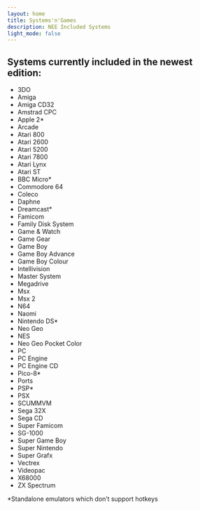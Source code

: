 ```yaml
---
layout: home
title: Systems'n'Games
description: NEE Included Systems
light_mode: false
---
```


## Systems currently included in the newest edition:

<!---
[3DO](/pages/systems/3do.md)

[Amiga](/pages/systems/amiga.md)

[Amiga CD32](/pages/systems/amiga_cd32.md)

[Amstrad CPC](/pages/systems/amstrad_cpc.md)

[Apple 2*](/pages/systems/apple_2.md)

[Arcade](/pages/systems/arcade.md)

[Atari 800](/pages/systems/atari.md)

[Atari 2600](/pages/systems/atari_2600.md)

[Atari 5200](/pages/systems/atari_5200.md)

[Atari 7800](/pages/systems/atari_7800.md)

[Atari Lynx](/pages/systems/atari_lynx.md)

[Atari ST](/pages/systems/atari_st.md)

[BBC Micro*](/pages/systems/bbc_micro.md)

[Commodore 64](/pages/systems/commodore_64.md)

[Coleco](/pages/systems/coleco.md)

[Daphne](/pages/systems/daphne.md)

[Dreamcast*](/pages/systems/dreamcast.md)

[Famicom](/pages/systems/famicom.md)

[Family Disk System](/pages/systems/family_disk_system.md)

[Game & Watch](/pages/systems/game_and_watch.md)

[Game Gear](/pages/systems/game_gear.md)

[Game Boy](/pages/systems/game_boy.md)

[Game Boy Advance](/pages/systems/game_boy_advance.md)

[Game Boy Colour](/pages/systems/game_boy_colour.md)

[Intellivision](/pages/systems/intellivision.md)

[Master System](/pages/systems/master_system.md)

[Megadrive](/pages/systems/megadrive.md)

[Msx](/pages/systems/msx.md)

[Msx 2](/pages/systems/msx_2.md)

[N64](/pages/systems/n64.md)

[Naomi](/pages/systems/naomi.md)

[Nintendo DS*](/pages/systems/nintendo_ds.md)

[Neo Geo](/pages/systems/neo_geo.md)

[NES](/pages/systems/nes.md)

[Neo Geo Pocket Color](/pages/systems/neo_geo_pocket_color.md)

[PC](/pages/systems/pc.md)

[PC Engine](/pages/systems/pc_engine.md)

[PC Engine CD](/pages/systems/pc_engine_cd.md)

[Pico-8*](/pages/systems/pico_8.md)

[Ports](/pages/systems/ports.md)

[PSP*](/pages/systems/psp.md)

[PSX](/pages/systems/psx.md)

[SCUMMVM](/pages/systems/scummvm.md)

[Sega 32X](/pages/systems/sega_32x.md)

[Sega CD](/pages/systems/sega_cd.md)

[Super Famicom](/pages/systems/super_famicom.md)

[SG-1000](/pages/systems/sg_1000.md)

[Super Game Boy](/pages/systems/super_game_boy.md)

[Super Nintendo](/pages/systems/super_nintendo.md)

[Super Grafx](/pages/systems/super_grafx.md)

[Vectrex](/pages/systems/vectrex.md)

[Videopac](/pages/systems/videopac.md)

[X68000](/pages/systems/x68000.md)

[ZX Spectrum](/pages/systems/zx_spectrum.md)
--->

- 3DO
- Amiga
- Amiga CD32
- Amstrad CPC
- Apple 2*
- Arcade
- Atari 800
- Atari 2600
- Atari 5200
- Atari 7800
- Atari Lynx
- Atari ST
- BBC Micro*
- Commodore 64
- Coleco
- Daphne
- Dreamcast*
- Famicom
- Family Disk System
- Game & Watch
- Game Gear
- Game Boy
- Game Boy Advance
- Game Boy Colour
- Intellivision
- Master System
- Megadrive
- Msx
- Msx 2
- N64
- Naomi
- Nintendo DS*
- Neo Geo
- NES
- Neo Geo Pocket Color
- PC
- PC Engine
- PC Engine CD
- Pico-8*
- Ports
- PSP*
- PSX
- SCUMMVM
- Sega 32X
- Sega CD
- Super Famicom
- SG-1000
- Super Game Boy
- Super Nintendo
- Super Grafx
- Vectrex
- Videopac
- X68000
- ZX Spectrum

*Standalone emulators which don’t support hotkeys
